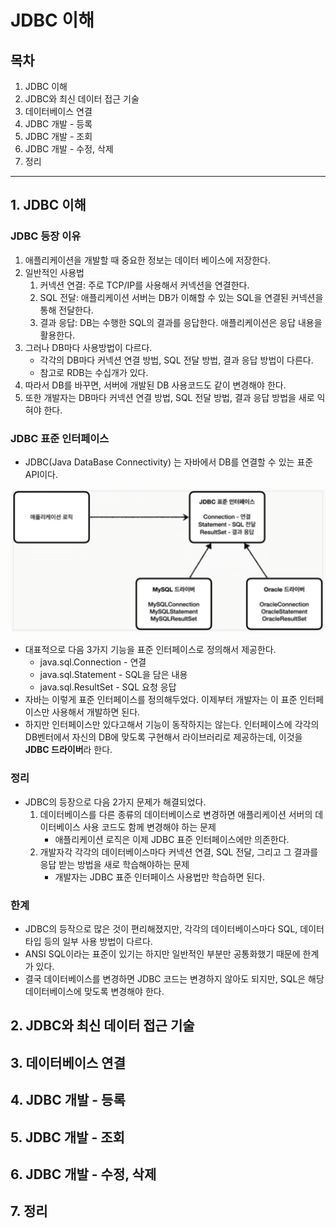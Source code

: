 # JDBC 이해



## 목차

1. JDBC 이해
2. JDBC와 최신 데이터 접근 기술
3. 데이터베이스 연결
4. JDBC 개발 - 등록
5. JDBC 개발 - 조회
6. JDBC 개발 - 수정, 삭제
7. 정리

------



## 1. JDBC 이해

### JDBC 등장 이유

1. 애플리케이션을 개발할 때 중요한 정보는 데이터 베이스에 저장한다.
2. 일반적인 사용법
   1. 커넥션 연결: 주로 TCP/IP를 사용해서 커넥션을 연결한다.
   2. SQL 전달: 애플리케이션 서버는 DB가 이해할 수 있는 SQL을 연결된 커넥션을 통해 전달한다.
   3. 결과 응답: DB는 수행한 SQL의 결과를 응답한다. 애플리케이션은 응답 내용을 활용한다.
3. 그러나 DB마다 사용방법이 다르다.
   - 각각의 DB마다 커넥션 연결 방법, SQL 전달 방법, 결과 응답 방법이 다른다.
   - 참고로 RDB는 수십개가 있다.
4. 따라서 DB를 바꾸면, 서버에 개발된 DB 사용코드도 같이 변경해야 한다.
5. 또한 개발자는 DB마다 커넥션 연결 방법, SQL 전달 방법, 결과 응답 방법을 새로 익혀야 한다.



### JDBC 표준 인터페이스

- JDBC(Java DataBase Connectivity) 는 자바에서 DB를 연결할 수 있는 표준 API이다.

![JDBC 표준 인터페이스](./img/JDBC_표준_인터페이스.png)

- 대표적으로 다음 3가지 기능을 표준 인터페이스로 정의해서 제공한다.
  - java.sql.Connection - 연결
  - java.sql.Statement - SQL을 담은 내용
  - java.sql.ResultSet - SQL 요청 응답
- 자바는 이렇게 표준 인터페이스를 정의해두었다. 이제부터 개발자는 이 표준 인터페이스만 사용해서 개발하면 된다.
- 하지만 인터페이스만 있다고해서 기능이 동작하지는 않는다. 인터페이스에 각각의 DB벤터에서 자신의 DB에 맞도록 구현해서 라이브러리로 제공하는데, 이것을 **JDBC 드라이버**라 한다.



### 정리

- JDBC의 등장으로 다음 2가지 문제가 해결되었다.
  1. 데이터베이스를 다른 종류의 데이터베이스로 변경하면 애플리케이션 서버의 데이터베이스 사용 코드도 함께 변경해야 하는 문제
     - 애플리케이션 로직은 이제 JDBC 표준 인터페이스에만 의존한다.
  2. 개발자각 각각의 데이터베이스마다 커넥션 연결, SQL 전달, 그리고 그 결과를 응답 받는 방법을 새로 학습해야하는 문제
     - 개발자는 JDBC 표준 인터페이스 사용법만 학습하면 된다.



### 한계

- JDBC의 등작으로 많은 것이 편리해졌지만, 각각의 데이터베이스마다 SQL, 데이터타입 등의 일부 사용 방법이 다르다.
- ANSI SQL이라는 표준이 있기는 하지만 일반적인 부분만 공통화했기 때문에 한계가 있다.
- 결국 데이터베이스를 변경하면 JDBC 코드는 변경하지 않아도 되지만, SQL은 해당 데이터베이스에 맞도록 변경해야 한다.



## 2. JDBC와 최신 데이터 접근 기술

## 3. 데이터베이스 연결

## 4. JDBC 개발 - 등록

## 5. JDBC 개발 - 조회

## 6. JDBC 개발 - 수정, 삭제

## 7. 정리